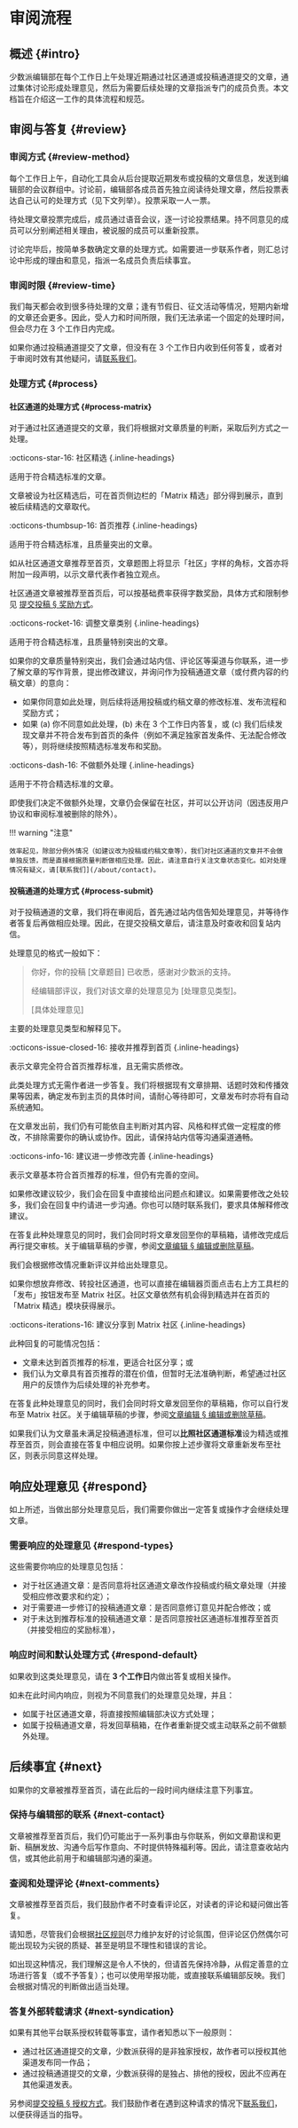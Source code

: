 # 审阅流程

## 概述 {#intro}

少数派编辑部在每个工作日上午处理近期通过社区通道或投稿通道提交的文章，通过集体讨论形成处理意见，然后为需要后续处理的文章指派专门的成员负责。本文档旨在介绍这一工作的具体流程和规范。

## 审阅与答复 {#review}

### 审阅方式 {#review-method}

每个工作日上午，自动化工具会从后台提取近期发布或投稿的文章信息，发送到编辑部的会议群组中。讨论前，编辑部各成员首先独立阅读待处理文章，然后投票表达自己认可的处理方式（见下文列举）。投票采取一人一票。

待处理文章投票完成后，成员通过语音会议，逐一讨论投票结果。持不同意见的成员可以分别阐述相关理由，被说服的成员可以重新投票。

讨论完毕后，按简单多数确定文章的处理方式。如需要进一步联系作者，则汇总讨论中形成的理由和意见，指派一名成员负责后续事宜。

### 审阅时限 {#review-time}

我们每天都会收到很多待处理的文章；逢有节假日、征文活动等情况，短期内新增的文章还会更多。因此，受人力和时间所限，我们无法承诺一个固定的处理时间，但会尽力在 3 个工作日内完成。

如果你通过投稿通道提交了文章，但没有在 3 个工作日内收到任何答复，或者对于审阅时效有其他疑问，请[联系我们](/about/contact)。

### 处理方式 {#process}

#### 社区通道的处理方式 {#process-matrix}

对于通过社区通道提交的文章，我们将根据对文章质量的判断，采取后列方式之一处理。

:octicons-star-16: 社区精选
{.inline-headings}

适用于符合精选标准的文章。

文章被设为社区精选后，可在首页侧边栏的「Matrix 精选」部分得到展示，直到被后续精选的文章取代。

:octicons-thumbsup-16: 首页推荐
{.inline-headings}

适用于符合精选标准，且质量突出的文章。

如从社区通道文章推荐至首页，文章题图上将显示「社区」字样的角标，文首亦将附加一段声明，以示文章代表作者独立观点。

社区通道文章被推荐至首页后，可以按基础费率获得字数奖励，具体方式和限制参见 [提交投稿 § 奖励方式](/guide/submit#channels-fees)。

:octicons-rocket-16: 调整文章类别
{.inline-headings}

适用于符合精选标准，且质量特别突出的文章。

如果你的文章质量特别突出，我们会通过站内信、评论区等渠道与你联系，进一步了解文章的写作背景，提出修改建议，并询问作为投稿通道文章（或付费内容的约稿文章）的意向：

- 如果你同意如此处理，则后续将适用投稿或约稿文章的修改标准、发布流程和奖励方式；
- 如果 (a) 你不同意如此处理，(b) 未在 3 个工作日内答复，或 \(c) 我们后续发现文章并不符合发布到首页的条件（例如不满足独家首发条件、无法配合修改等），则将继续按照精选标准发布和奖励。

:octicons-dash-16: 不做额外处理
{.inline-headings}

适用于不符合精选标准的文章。

即使我们决定不做额外处理，文章仍会保留在社区，并可以公开访问（因违反用户协议和审阅标准被删除的除外）。

!!! warning "注意"

    效率起见，除部分例外情况（如建议改为投稿或约稿文章等），我们对社区通道的文章并不会做单独反馈，而是直接根据质量判断做相应处理。因此，请注意自行关注文章状态变化。如对处理情况有疑义，请[联系我们](/about/contact)。

#### 投稿通道的处理方式 {#process-submit}

对于投稿通道的文章，我们将在审阅后，首先通过站内信告知处理意见，并等待作者答复后再做相应处理。因此，在提交投稿文章后，请注意及时查收和回复站内信。

处理意见的格式一般如下：

> 你好，你的投稿 \[文章题目\] 已收悉，感谢对少数派的支持。
>
> 经编辑部评议，我们对该文章的处理意见为 \[处理意见类型\]。
>
> \[具体处理意见\]

主要的处理意见类型和解释见下。

:octicons-issue-closed-16: 接收并推荐到首页
{.inline-headings}

表示文章完全符合首页推荐标准，且无需实质修改。

此类处理方式无需作者进一步答复。我们将根据现有文章排期、话题时效和传播效果等因素，确定发布到主页的具体时间，请耐心等待即可，文章发布时亦将有自动系统通知。

在文章发出前，我们仍有可能依自主判断对其内容、风格和样式做一定程度的修改，不排除需要你的确认或协作。因此，请保持站内信等沟通渠道通畅。

:octicons-info-16: 建议进一步修改完善
{.inline-headings}

表示文章基本符合首页推荐的标准，但仍有完善的空间。

如果修改建议较少，我们会在回复中直接给出问题点和建议。如果需要修改之处较多，我们会在回复中约请进一步沟通。你也可以随时联系我们，要求具体解释修改建议。

在答复此种处理意见的同时，我们会同时将文章发回至你的草稿箱，请修改完成后再行提交审核。关于编辑草稿的步骤，参阅[文章编辑 § 编辑或删除草稿](/guide/edit#edit-draft)。

我们会根据修改情况重新评议并给出处理意见。

如果你想放弃修改、转投社区通道，也可以直接在编辑器页面点击右上方工具栏的「发布」按钮发布至 Matrix 社区。社区文章依然有机会得到精选并在首页的「Matrix 精选」模块获得展示。

:octicons-iterations-16: 建议分享到 Matrix 社区
{.inline-headings}

此种回复的可能情况包括：

- 文章未达到首页推荐的标准，更适合社区分享；或
- 我们认为文章具有首页推荐的潜在价值，但暂时无法准确判断，希望通过社区用户的反馈作为后续处理的补充参考。

在答复此种处理意见的同时，我们会同时将文章发回至你的草稿箱，你可以自行发布至 Matrix 社区。关于编辑草稿的步骤，参阅[文章编辑 § 编辑或删除草稿](/guide/edit#edit-draft)。

如果我们认为文章虽未满足投稿通道标准，但可以**比照社区通道标准**设为精选或推荐至首页，则会直接在答复中相应说明。如果你按上述步骤将文章重新发布至社区，则表示同意这样处理。

## 响应处理意见 {#respond}

如上所述，当做出部分处理意见后，我们需要你做出一定答复或操作才会继续处理文章。

### 需要响应的处理意见 {#respond-types}

这些需要你响应的处理意见包括：

- 对于社区通道文章：是否同意将社区通道文章改作投稿或约稿文章处理（并接受相应修改要求和约定）；
- 对于需要进一步修订的投稿通道文章：是否同意修订意见并配合修改；或
- 对于未达到推荐标准的投稿通道文章：是否同意按社区通道标准推荐至首页（并接受相应的奖励标准），

### 响应时间和默认处理方式 {#respond-default}

如果收到这类处理意见，请在 **3 个工作日**内做出答复或相关操作。

如未在此时间内响应，则视为不同意我们的处理意见处理，并且：

- 如属于社区通道文章，将直接按照编辑部决议方式处理；
- 如属于投稿通道文章，将发回草稿箱，在作者重新提交或主动联系之前不做额外处理。

## 后续事宜 {#next}

如果你的文章被推荐至首页，请在此后的一段时间内继续注意下列事宜。

### 保持与编辑部的联系 {#next-contact}

文章被推荐至首页后，我们仍可能出于一系列事由与你联系，例如文章勘误和更新、稿酬发放、沟通今后写作意向、不时提供特殊福利等。因此，请注意查收站内信，或其他此前用于和编辑部沟通的渠道。

### 查阅和处理评论 {#next-comments}

文章被推荐至首页后，我们鼓励作者不时查看评论区，对读者的评论和疑问做出答复。

请知悉，尽管我们会根据[社区规则](https://sspai.com/page/community-rules)尽力维护友好的讨论氛围，但评论区仍然偶尔可能出现较为尖锐的质疑、甚至是明显不理性和错误的言论。

如出现这种情况，我们理解这是令人不快的，但请首先保持冷静，从假定善意的立场进行答复（或不予答复）；也可以使用举报功能，或直接联系编辑部反映。我们会根据对情况的判断做出适当处理。

### 答复外部转载请求 {#next-syndication}

如果有其他平台联系授权转载等事宜，请作者知悉以下一般原则：

- 通过社区通道提交的文章，少数派获得的是非独家授权，故作者可以授权其他渠道发布同一作品；
- 通过投稿通道提交的文章，少数派获得的是独占、排他的授权，因此不应再在其他渠道发表。

另参阅[提交投稿 § 授权方式](/guide/submit#licensing)。我们鼓励作者在遇到这种请求的情况下[联系我们](/about/contact)，以便获得适当的指导。
